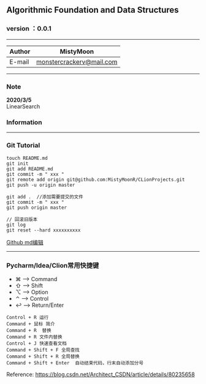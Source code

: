 ##  Algorithmic Foundation and Data Structures

### version ：0.0.1

-----------------------
|Author|MistyMoon|
|---|---
|E-mail|monstercrackerv@mail.com

-----------------------
### Note

**2020/3/5**   
LinearSearch



### Information


-----------------------

### Git Tutorial
```
touch README.md  
git init  
git add README.md  
git commit -m " xxx "  
git remote add origin git@github.com:MistyMoonR/CLionProjects.git  
git push -u origin master  
 
git add .  //添加需要提交的文件  
git commit -m " xxx "  
git push origin master  

// 回滚旧版本
git log  
git reset --hard xxxxxxxxxx  

```
[Github md编辑](https://github.com/guodongxiaren/README)

-----------------------

### Pycharm/Idea/Clion常用快捷键

* ⌘ ——> Command  
* ⇧ ——> Shift  
* ⌥ ——> Option  
* ⌃ ——> Control  
* ↩ ——> Return/Enter  

```
Control + R 运行
Command + 鼠标 简介
Command + R  替换  
Command + R 文件内替换
Control + J 快速查看文档
Command + Shift + F 全局查找  
Command + Shift + R 全局替换  
Command + Shift + Enter  自动结束代码，行末自动添加分号
```
Reference:   https://blog.csdn.net/Architect_CSDN/article/details/80235658